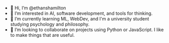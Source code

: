 - 👋 Hi, I’m @ethanshamilton
- 👀 I’m interested in AI, software development, and tools for thinking. 
- 🌱 I’m currently learning ML, WebDev, and I'm a university student studying psychology and philosophy.
- 💞️ I’m looking to collaborate on projects using Python or JavaScript. I like to make things that are useful. 

<!---
ethanshamilton/ethanshamilton is a ✨ special ✨ repository because its `README.md` (this file) appears on your GitHub profile.
You can click the Preview link to take a look at your changes.
--->
